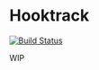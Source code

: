 # Hooktrack

[![Build Status](https://travis-ci.org/jinjor/hooktrack.svg)](https://travis-ci.org/jinjor/hooktrack)

WIP
